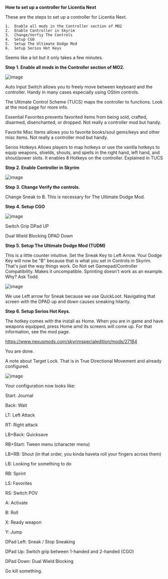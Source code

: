 **How to set up a controller for Licentia Next**

These are the steps to set up a controller for Licentia Next.
    
    1.  Enable all mods in the Controller section of MO2
    2.  Enable Controller in Skyrim
    3.  Change/Verfiy The Controls
    4.  Setup CGO
    5.  Setup The Ultimate Dodge Mod
    6.  Setup Serios Hot Keys

Seems like a lot but it only takes a few minutes.

**Step 1.  Enable all mods in the Controller section of MO2.**

![image](https://github.com/user-attachments/assets/dc4e9897-f21f-4ef4-baf2-6ef01f2c94c6)

Auto Input Switch allows you to freely move between keyboard and the controller.  Handy in many cases especially using OStim controls.

The Ultimate Control Scheme (TUCS) maps the controller to functions.  Look at the mod page for more info.

Essential Favorites prevents favorited items from being sold, crafted, disarmed, disenchanted, or dropped.  Not really a controller mod but handy.

Favorite Misc Items allows you to favorite books/soul gems/keys and other misc items.  Not really a controller mod but handy.

Serios Hotkeys Allows players to map hotkeys or use the vanilla hotkeys to equip weapons, shields, shouts, and spells in the right hand, left hand, and shout/power slots.  It enables 8 Hotkeys on the controller.  Explained in TUCS

**Step 2.  Enable Controller in Skyrim**

![image](https://github.com/user-attachments/assets/82a2143b-0668-48f7-9386-2a9ee28e34ca)

**Step 3. Change Verify the controls.**

Change Sneak to B.  This is necessary for The Ultimate Dodge Mod.  

**Step 4. Setup CGO**

![image](https://github.com/user-attachments/assets/4d310faa-ad37-4df1-b143-82b3db70bb43)

Switch Grip DPad UP

Dual Wield Blocking DPAD Down

**Step 5. Setup The Ultimate Dodge Mod (TUDM)**

This is a little counter intuitive.  Set the Sneak Key to Left Arrow.  Your Dodge Key will now be "B" because that is what you set in Controls in Skyrim.  That's just the way things work.  Do Not set Gamepad/Controller Compatibility.  Makes it uncompatible.  Sprinting doesn't work as an example.  Why?  Ask Todd.

![image](https://github.com/user-attachments/assets/43d9046f-f9b4-4cee-b6f0-8efc54a19b77)

We use Left arrow for Sneak because we use QuickLoot.  Navigating that screen with the DPAD up and down causes sneaking hilarity.

**Step 6.  Setup Serios Hot Keys.**

The hotkey comes with the install as Home.  When you are in game and have weapons equipped, press Home amd its screens will come up. For that information, see the mod page.

https://www.nexusmods.com/skyrimspecialedition/mods/27184

You are done.

A note about Target Lock.  That is in True Directional Movement and already configured.

![image](https://github.com/user-attachments/assets/06b2b33f-26ba-45c4-b53c-9c18d6676915)

Your configuration now looks like:

Start: Journal

Back: Wait

LT: Left Attack

RT: Right attack

LB+Back: Quicksave

RB+Start: Tween menu (character menu)

LB+RB: Shout (in that order, you kinda haveta roll your fingers across them)

LB: Looking for something to do

RB: Sprint

LS: Favorites

RS: Switch POV

A: Activate

B: Roll

X: Ready weapon

Y: Jump

DPad Left: Sneak / Stop Sneaking

DPad Up: Switch grip between 1-handed and 2-handed (CGO)

DPad Down: Dual Wield Blocking

Go kill something.

